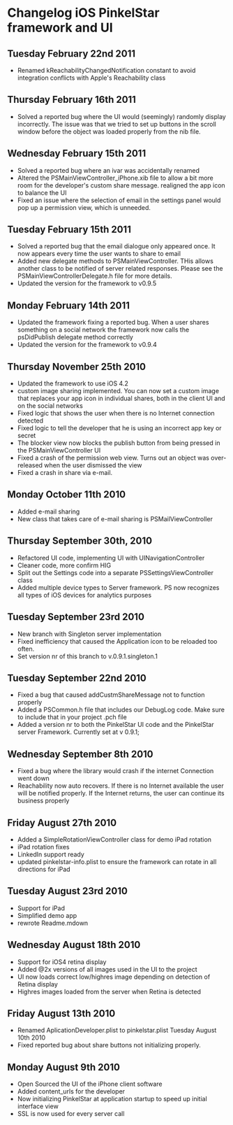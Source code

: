 Changelog iOS PinkelStar framework and UI
======================================

Tuesday February 22nd 2011
------------------------
- Renamed kReachabilityChangedNotification constant to avoid integration conflicts with Apple's Reachability class

Thursday February 16th 2011
------------------------
- Solved a reported bug where the UI would (seemingly) randomly display incorrectly. The issue was that we tried to set up buttons in the scroll window before the object was loaded properly from the nib file.

Wednesday February 15th 2011
------------------------
- Solved a reported bug where an ivar was accidentally renamed
- Altered the PSMainViewController_iPhone.xib file to allow a bit more room for the developer's custom share message. realigned the app icon to balance the UI
- Fixed an issue where the selection of email in the settings panel would pop up a permission view, which is unneeded.

Tuesday February 15th 2011
------------------------
- Solved a reported bug that the email dialogue only appeared once. It now appears every time the user wants to share to email
- Added new delegate methods to PSMainViewController. THis allows another class to be notified of server related responses. Please see the PSMainViewControllerDelegate.h file for more details.
- Updated the version for the framework to v0.9.5


Monday February 14th 2011
------------------------
- Updated the framework fixing a reported bug. When a user shares something on a social network the framework now calls the psDidPublish delegate method correctly
- Updated the version for the framework to v0.9.4

Thursday November 25th 2010
------------------------
- Updated the framework to use iOS 4.2
- custom image sharing implemented. You can now set a custom image that replaces your app icon in individual shares, both in the client UI and on the social networks
- Fixed logic that shows the user when there is no Internet connection detected
- Fixed logic to tell the developer that he is using an incorrect app key or secret
- The blocker view now blocks the publish button from being pressed in the PSMainViewController UI
- Fixed a crash of the permission web view. Turns out an object was over-released when the user dismissed the view
- Fixed a crash in share via e-mail. 

Monday October 11th 2010
------------------------
- Added e-mail sharing
- New class that takes care of e-mail sharing is PSMailViewController

Thursday September 30th, 2010
-----------------------------
- Refactored UI code, implementing UI with UINavigationController
- Cleaner code, more confirm HIG
- Split out the Settings code into a separate PSSettingsViewController class
- Added multiple device types to Server framework. PS now recognizes all types of iOS devices for analytics purposes

Tuesday September 23rd 2010
---------------------------
- New branch with Singleton server implementation
- Fixed inefficiency that caused the Application icon to be reloaded too often.
- Set version nr of this branch to v.0.9.1.singleton.1

Tuesday September 22nd 2010
---------------------------
- Fixed a bug that caused addCustmShareMessage not to function properly
- Added a PSCommon.h file that includes our DebugLog code. Make sure to include that in your project .pch file
- Added a version nr to both the PinkelStar UI code and the PinkelStar server Framework. Currently set at v 0.9.1;

Wednesday September 8th 2010
----------------------------
- Fixed a bug where the library would crash if the internet Connection went down
- Reachability now auto recovers. If there is no Internet available the user will be notified properly. If the Internet returns, the user can continue its business properly

Friday August 27th 2010
-----------------------
- Added a SimpleRotationViewController class for demo iPad rotation
- iPad rotation fixes
- LinkedIn support ready
- updated pinkelstar-info.plist to ensure the framework can rotate in all directions for iPad

Tuesday August 23rd 2010
-------------------
- Support for iPad
- Simplified demo app
- rewrote Readme.mdown

Wednesday August 18th 2010
--------------------------
- Support for iOS4 retina display
- Added @2x versions of all images used in the UI to the project
- UI now loads correct low/highres image depending on detection of Retina display
- Highres images loaded from the server when Retina is detected

Friday August 13th 2010
-----------------------
- Renamed AplicationDeveloper.plist to pinkelstar.plist
Tuesday August 10th 2010
- Fixed reported bug about share buttons not initializing properly.

Monday August 9th 2010
----------------------
- Open Sourced the UI of the iPhone client software
- Added content_urls for the developer
- Now initializing PinkelStar at application startup to speed up initial interface view
- SSL is now used for every server call
